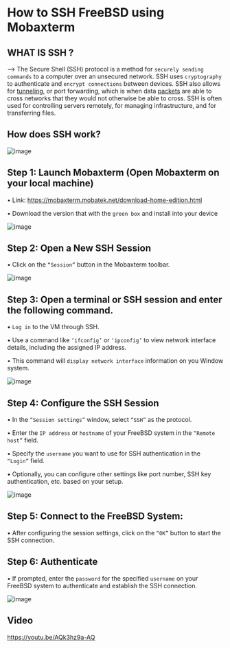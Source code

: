 # How to SSH FreeBSD using Mobaxterm

## WHAT IS SSH ?
--> The Secure Shell (SSH) protocol is a method for `securely sending commands` to a computer over an unsecured network. SSH uses `cryptography` to authenticate and `encrypt connections` between devices. SSH also allows for <a href= "https://www.cloudflare.com/learning/network-layer/what-is-tunneling/" target= "blank"> tunneling</a>, or port forwarding, which is when data <a href= "https://www.cloudflare.com/learning/network-layer/what-is-a-packet/" target= "blank"> packets</a> are able to cross networks that they would not otherwise be able to cross. SSH is often used for controlling servers remotely, for managing infrastructure, and for transferring files.

## How does SSH work?

![image](https://github.com/addff/2403-ITT440/assets/112098507/c14715d4-05ad-43a7-80da-8c2ad8efc293)


## Step 1: Launch Mobaxterm (Open Mobaxterm on your local machine) 

•	Link: https://mobaxterm.mobatek.net/download-home-edition.html

•	Download the version that with the `green box` and install into your device

![image](https://github.com/addff/2403-ITT440/assets/112098507/604101ef-1d6e-4862-8d05-03d708ee3465)

                

## Step 2: Open a New SSH Session

•	Click on the `“Session”` button in the Mobaxterm toolbar.

![image](https://github.com/addff/2403-ITT440/assets/112098507/d86cc218-9bdc-48d4-b41d-9890dfd72d3d)

## Step 3: Open a terminal or SSH session and enter the following command.

•	`Log in` to the VM through SSH.

•	Use a command like `‘ifconfig’` or `‘ipconfig’` to view network interface details, including the assigned IP address.

•	This command will `display network interface` information on you Window system.


![image](https://github.com/addff/2403-ITT440/assets/112098507/c6a2b262-22a6-44e3-986b-98544fb4cb8f)


## Step 4: Configure the SSH Session

•	In the `“Session settings”` window, select `“SSH”` as the protocol.

•	Enter the `IP address` or `hostname` of your FreeBSD system in the `“Remote host”` field.

•	Specify the `username` you want to use for SSH authentication in the `“Login”` field.

•	Optionally, you can configure other settings like port number, SSH key authentication, etc. based on your setup.

![image](https://github.com/addff/2403-ITT440/assets/112098507/54ed8af4-9490-4837-a4a1-f37e76718bf2)

## Step 5: Connect to the FreeBSD System:

•	After configuring the session settings, click on the `“OK”` button to start the SSH connection.




## Step 6: Authenticate 

•	If prompted, enter the `password` for the specified `username` on your FreeBSD system to authenticate and establish the SSH connection.

![image](https://github.com/addff/2403-ITT440/assets/112098507/65aa0618-e486-487c-9e11-673770964caa)


## Video
https://youtu.be/AQk3hz9a-AQ
